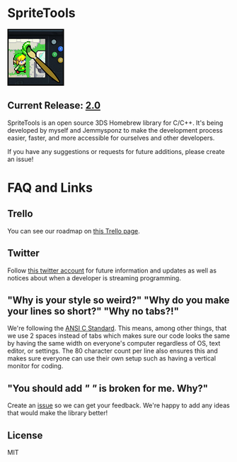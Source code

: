 # SpriteTools
![Icon](https://raw.githubusercontent.com/BtheDestroyer/SpriteTools/master/icon.128.png "SpriteTools icon")

## Current Release: [2.0](https://github.com/BtheDestroyer/SpriteTools/releases/tag/2.0)

SpriteTools is an open source 3DS Homebrew library for C/C++. It's being developed by myself and Jemmysponz to make the development process easier, faster, and more accessible for ourselves and other developers.

If you have any suggestions or requests for future additions, please create an issue!

# FAQ and Links

## Trello

You can see our roadmap on [this Trello page](https://trello.com/b/Lbktl12Q/sprite-tools).

## Twitter

Follow [this twitter account](https://twitter.com/SpriteToolsHB) for future information and updates as well as notices about when a developer is streaming programming.

## "Why is your style so weird?" "Why do you make your lines so short?" "Why no tabs?!"

We're following the [ANSI C Standard](en.wikipedia.org/wiki/ANSI_C). This means, among other things, that we use 2 spaces instead of tabs which makes sure our code looks the same by having the same width on everyone's computer regardless of OS, text editor, or settings. The 80 character count per line also ensures this and makes sure everyone can use their own setup such as having a vertical monitor for coding.

## "You should add _____" "_____ is broken for me. Why?"

Create an [issue](https://github.com/bthedestroyer/SpriteTools/issues) so we can
get your feedback. We're happy to add any ideas that would make the library
better!

## License

MIT
